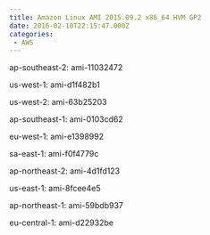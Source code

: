 ```yaml
---
title: Amazon Linux AMI 2015.09.2 x86_64 HVM GP2
date: 2016-02-10T22:15:47.000Z
categories:
 - AWS
---
```


ap-southeast-2: ami-11032472

us-west-1: ami-d1f482b1

us-west-2: ami-63b25203

ap-southeast-1: ami-0103cd62

eu-west-1: ami-e1398992

sa-east-1: ami-f0f4779c

ap-northeast-2: ami-4d1fd123

us-east-1: ami-8fcee4e5

ap-northeast-1: ami-59bdb937

eu-central-1: ami-d22932be

